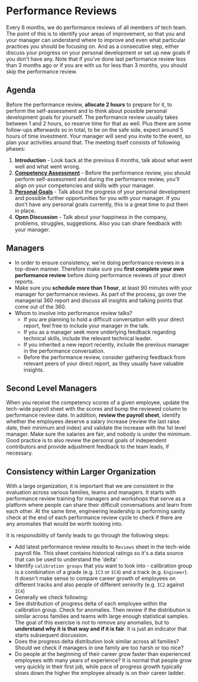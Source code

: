 # Performance Reviews

Every 6 months, we do performance reviews of all members of tech team. The point of this is to identify your areas of improvement, so that you and your manager can understand where to improve and even what particular practices you should be focusing on. And as a consecutive step, either discuss your progress on your personal development or set up new goals if you don't have any. Note that if you've done last performance review less than 3 months ago or if you are with us for less than 3 months, you should skip the performance review.

## Agenda

Before the performance review, **allocate 2 hours** to prepare for it, to perform the self-assessment and to think about possible personal development goals for yourself. The performance review usually takes between 1 and 2 hours, so reserve time for that as well. Plus there are some follow-ups afterwards so in total, to be on the safe side, expect around 5 hours of time investment. Your manager will send you invite to the event, so plan your activities around that. The meeting itself consists of following phases:

1. **Introduction** - Look back at the previous 6 months, talk about what went well and what went wrong.
1. **[Competency Assessment](competency-assessment.md)** - Before the performance review, you should perform self-assessment and during the performance review, you'll align on your competencies and skills with your manager.
1. **[Personal Goals](personal-goals.md)** - Talk about the progress of your personal development and possible further opportunities for you with your manager. If you don't have any personal goals currently, this is a great time to put them in place.
1. **Open Discussion** - Talk about your happiness in the company, problems, struggles, suggestions. Also you can share feedback with your manager.

## Managers

- In order to ensure consistency, we're doing performance reviews in a top-down manner. Therefore make sure you **first complete your own performance review** before doing performance reviews of your direct reports.
- Make sure you **schedule more than 1 hour**, at least 90 minutes with your manager for performance reviews. As part of the process, go over the managerial 360 report and discuss all insights and talking points that come out of the 360.
- Whom to involve into performance review talks?
  - If you are planning to hold a difficult conversation with your direct report, feel free to include your manager in the talk.
  - If you as a manager seek more underlying feedback regarding technical skills, include the relevant technical leader.
  - If you inherited a new report recently, include the previous manager in the performance conversation.
  - Before the performance review, consider gathering feedback from relevant peers of your direct report, as they usually have valuable insights.

## Second Level Managers

When you receive the competency scores of a given employee, update the tech-wide payroll sheet with the scores and bump the reviewed column to performance review date. In addition, **review the payroll sheet**, identify whether the employees deserve a salary increase (review the last raise date, their minimum and index) and validate the increase with the 1st level manager. Make sure the salaries are fair, and nobody is under the minimum. Good practice is to also review the personal goals of independent contributors and provide adjustment feedback to the team leads, if necessary.

## Consistency within Larger Organization

With a large organization, it is important that we are consistent in the evaluation across various families, teams and managers. It starts with performance review training for managers and workshops that serve as a platform where people can share their difficult conversations and learn from each other. At the same time, engineering leadership is performing sanity check at the end of each performance review cycle to check if there are any anomalies that would be worth looking into. 

It is responsibility of family leads to go through the following steps:
- Add latest performance review results to `Reviews` sheet in the tech-wide payroll file. This sheet contains historical ratings so it's a data source that can be used to understand the 'delta'
- Identify `calibration groups` that you want to look into - calibration group is a combination of a grade (e.g. `IC3` or `IC4`) and a track (e.g. `Engineer`). It doesn't make sense to compare career growth of employees on different tracks and also people of different seniority (e.g. `IC2` against `IC4`)
-  Generally we check following:
  - See distribution of progress delta of each employee within the calibration group. Check for anomalies. Then review if the distribution is similar across families and teams with large enough statistical samples. The goal of this exercise is not to remove any anomalies, but to **understand why it is that way and if it is fair**. It is just an indicator that starts subsequent discussion.
  - Does the progress delta distribution look similar across all families? Should we check if managers in one family are too harsh or too nice?
  - Do people at the beginning of their career grow faster than experienced employees with many years of experience? It is normal that people grow very quickly in their first job, while pace of progress growth typically slows down the higher the employee already is on their career ladder.
  

